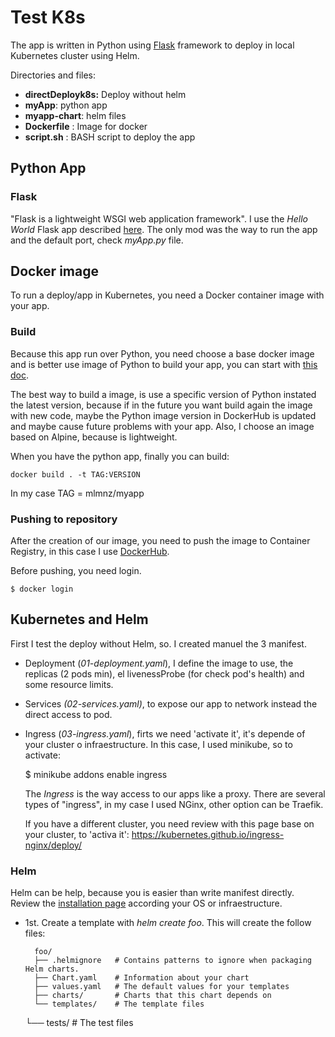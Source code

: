 # Test K8s

The app is written in Python using [Flask](https://palletsprojects.com/p/flask/) framework to deploy in local Kubernetes cluster using Helm.

Directories and files:

- **directDeployk8s:** Deploy without helm
- **myApp**: python app
- **myapp-chart**: helm files
- **Dockerfile** : Image for docker
- **script.sh** : BASH script to deploy the app

## Python App
### Flask
"Flask is a lightweight WSGI web application framework". I use the *Hello World* Flask app described [here](https://flask.palletsprojects.com/en/1.1.x/quickstart/#a-minimal-application). The only mod was the way to run the app and the default port, check *myApp.py* file.


## Docker image
To run a deploy/app in Kubernetes, you need a Docker container image with your app.

### Build
Because this app run over Python, you need choose a base docker image and is better use image of Python to build your app, you can start with [this doc](https://docs.docker.com/engine/reference/commandline/build/). 

The best way to build a image, is use a specific version of Python instated the latest version, because if in the future you want build again the image with new code, maybe the Python image version in DockerHub is updated and maybe cause future problems with your app. Also, I choose an image based on Alpine, because is lightweight. 

When you have the python app, finally you can build:
    
    docker build . -t TAG:VERSION

In my case TAG = mlmnz/myapp

### Pushing to repository
After the creation of our image, you need to push the image to Container Registry, in this case I use [DockerHub](https://hub.docker.com/). 

Before pushing, you need login.
        
    $ docker login


## Kubernetes and Helm
First I test the deploy without Helm, so. I created manuel the 3 manifest.
- Deployment (*01-deployment.yaml*), I define the image to use, the replicas (2 pods min), el livenessProbe (for check pod's health) and some resource limits.
- Services *(02-services.yaml)*, to expose our app to network instead the direct access to pod.

- Ingress (*03-ingress.yaml*), firts we need 'activate it', it's depende of your cluster o infraestructure. In this case, I used minikube, so to activate: 
    
    $ minikube addons enable ingress

    The *Ingress* is the way access to our apps like a proxy. There are several types of "ingress", in my case I used NGinx, other option can be Traefik.

    If you have a different cluster, you need review with this page base on your cluster, to 'activa it':
    https://kubernetes.github.io/ingress-nginx/deploy/

### Helm

Helm can be help, because you is easier than write manifest directly. Review the [installation page](https://helm.sh/docs/intro/install/) according your OS or infraestructure.

- 1st. Create a template with *helm create foo*. This will create the follow files: 

        foo/
        ├── .helmignore   # Contains patterns to ignore when packaging Helm charts.
        ├── Chart.yaml    # Information about your chart
        ├── values.yaml   # The default values for your templates
        ├── charts/       # Charts that this chart depends on
        └── templates/    # The template files
    └── tests/    # The test files